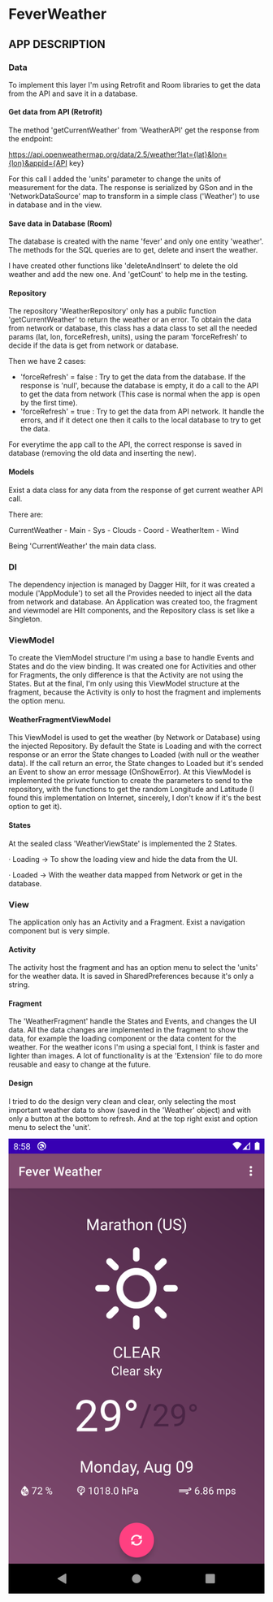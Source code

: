# FeverWeather

## APP DESCRIPTION

### Data
To implement this layer I'm using Retrofit and Room libraries to get the data from the API and save it in a database.

#### Get data from API (Retrofit)
The method 'getCurrentWeather' from 'WeatherAPI' get the response from the endpoint:

https://api.openweathermap.org/data/2.5/weather?lat={lat}&lon={lon}&appid={API key}

For this call I added the 'units' parameter to change the units of measurement for the data.
The response is serialized by GSon and in the 'NetworkDataSource' map to transform in a simple class ('Weather') to use in database and in the view.

#### Save data in Database (Room)
The database is created with the name 'fever' and only one entity 'weather'.
The methods for the SQL queries are to get, delete and insert the weather.

I have created other functions like 'deleteAndInsert' to delete the old weather and add the new one.
And 'getCount' to help me in the testing.

#### Repository
The repository 'WeatherRepository' only has a public function 'getCurrentWeather' to return the weather or an error.
To obtain the data from network or database, this class has a data class to set all the needed params (lat, lon, forceRefresh, units), using the param 'forceRefresh' to decide if the data is get from network or database.

Then we have 2 cases:
 - 'forceRefresh' = false : Try to get the data from the database. If the response is 'null', because the database is empty, it do a call to the API to get the data from network (This case is normal when the app is open by the first time).
 - 'forceRefresh' = true : Try to get the data from API network. It handle the errors, and if it detect one then it calls to the local database to try to get the data.

For everytime the app call to the API, the correct response is saved in database (removing the old data and inserting the new).

#### Models
Exist a data class for any data from the response of get current weather API call.

There are:

CurrentWeather - Main - Sys - Clouds - Coord - WeatherItem - Wind

Being 'CurrentWeather' the main data class.

### DI
The dependency injection is managed by Dagger Hilt, for it was created a module ('AppModule') to set all the Provides needed to inject all the data from network and database.
An Application was created too, the fragment and viewmodel are Hilt components, and the Repository class is set like a Singleton.

### ViewModel
To create the ViemModel structure I'm using a base to handle Events and States and do the view binding.
It was created one for Activities and other for Fragments, the only difference is that the Activity are not using the States.
But at the final, I'm only using this ViewModel structure at the fragment, because the Activity is only to host the fragment and implements the option menu.

#### WeatherFragmentViewModel
This ViewModel is used to get the weather (by Network or Database) using the injected Repository.
By default the State is Loading and with the correct response or an error the State changes to Loaded (with null or the weather data).
If the call return an error, the State changes to Loaded but it's sended an Event to show an error message (OnShowError).
At this ViewModel is implemented the private function to create the parameters to send to the repository, with the functions to get the random Longitude and Latitude (I found this implementation on Internet, sincerely, I don't know if it's the best option to get it).

#### States
At the sealed class 'WeatherViewState' is implemented the 2 States.

· Loading -> To show the loading view and hide the data from the UI.

· Loaded  -> With the weather data mapped from Network or get in the database.

### View
The application only has an Activity and a Fragment.
Exist a navigation component but is very simple.

#### Activity
The activity host the fragment and has an option menu to select the 'units' for the weather data.
It is saved in SharedPreferences because it's only a string.

#### Fragment
The 'WeatherFragment' handle the States and Events, and changes the UI data.
All the data changes are implemented in the fragment to show the data, for example the loading component or the data content for the weather.
For the weather icons I'm using a special font, I think is faster and lighter than images. A lot of functionality is at the 'Extension' file to do more reusable and easy to change at the future.

#### Design
I tried to do the design very clean and clear, only selecting the most important weather data to show (saved in the 'Weather' object) and with only a button at the bottom to refresh. And at the top right exist and option menu to select the 'unit'.

![alt text](https://github.com/E7-Company/FeverWeather/blob/main/Screenshot_20210809_205858.png?raw=true)
